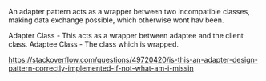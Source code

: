 An adapter pattern acts as a wrapper between two incompatible classes, making data exchange possible, which otherwise wont hav been.

Adapter Class - This acts as a wrapper between adaptee and the client class.
Adaptee Class - The class which is wrapped.

https://stackoverflow.com/questions/49720420/is-this-an-adapter-design-pattern-correctly-implemented-if-not-what-am-i-missin
